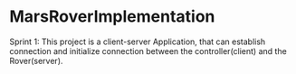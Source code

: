 # MarsRoverImplementation
Sprint 1: This project is a client-server Application, that can establish connection and initialize connection between the controller(client) and the Rover(server).
